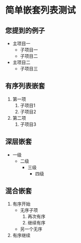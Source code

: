# 简单嵌套列表测试

## 您提到的例子

- 主项目一
    - 子项目一
    - 子项目二
- 主项目二
    - 子项目三

## 有序列表嵌套

1. 第一项
    1. 子项目1
    2. 子项目2
2. 第二项
    1. 子项目3

## 深层嵌套

- 一级
    - 二级
        - 三级
            - 四级

## 混合嵌套

1. 有序开始
    - 无序子项
        1. 再次有序
        2. 继续有序
    - 另一个无序
2. 有序继续

